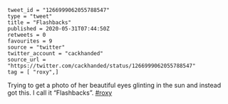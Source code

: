 ```
tweet_id = "1266999062055788547"
type = "tweet"
title = "Flashbacks"
published = 2020-05-31T07:44:50Z
retweets = 0
favourites = 9
source = "twitter"
twitter_account = "cackhanded"
source_url = "https://twitter.com/cackhanded/status/1266999062055788547"
tag = [ "roxy",]
```

Trying to get a photo of her beautiful eyes glinting in the sun and instead got this. I call it “Flashbacks”. [#roxy](/tags/roxy/)

<p class='image'><img src='https://mnf.m17s.net/2020/05/31/EZVI6wzXsAE0igk.jpg' alt=''></p>

